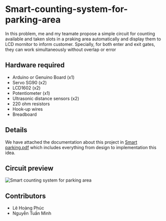 # Smart-counting-system-for-parking-area
In this problem, me and my teamate propose a simple circuit for counting available and taken slots in a praking area automatically and display them to LCD mornitor to inform customer.
Specially, for both enter and exit gates, they can work simultaneously without overlap or error

## Hardware required
- Arduino or Genuino Board 	        (x1)
- Servo SG90  	                    (x2)
- LCD1602	                          (x2)
- Potentiometer 	                  (x1)
- Ultrasonic distance sensors 	    (x2)
- 220 ohm resistors	
- Hook-up wires
- Breadboard

## Details
We have attached the documentation about this project in [Smart parking.pdf](https://github.com/DarkMatter1970s/Smart-counting-system-for-parking-area/blob/main/Smart%20parking.pdf) which includes everything from design to implementation this idea.

## Circuit preview
![Smart counting system for parking area](https://user-images.githubusercontent.com/88246407/139109971-c4f79da6-b593-4d91-93e5-5d1061ff1dd7.png)

## Contributors
- Lê Hoàng Phúc
- Nguyễn Tuấn Minh
